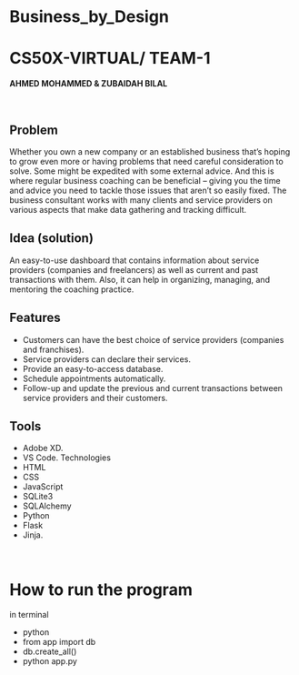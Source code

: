 # Business_by_Design
# **CS50X-VIRTUAL/ TEAM-1**
**AHMED MOHAMMED & ZUBAIDAH BILAL**

<br>

## Problem
Whether you own a new company or an established business that’s hoping to grow even more or having problems that need careful consideration to solve. Some might be expedited with some external advice. And this is where regular business coaching can be beneficial – giving you the time and advice you need to tackle those issues that aren’t so easily fixed.
The business consultant works with many clients and service providers on various aspects that make data gathering and tracking difficult.

## Idea (solution)
An easy-to-use dashboard that contains information about service providers (companies and freelancers) as well as current and past transactions with them. Also, it can help in organizing, managing, and mentoring the coaching practice.

## Features
-	Customers can have the best choice of service providers (companies and franchises).
-	Service providers can declare their services.
-	Provide an easy-to-access database.
-	Schedule appointments automatically.
-	Follow-up and update the previous and current transactions between service providers and their customers.
## Tools
-	Adobe XD.
-	VS Code.
Technologies
-	HTML 
-	CSS
-	JavaScript 
-	SQLite3
-	SQLAlchemy
-	Python
-	Flask
-	Jinja.

<br>

# How to run the program
in terminal
-	python
-	from app import db
-	db.create_all()
-	python app.py

